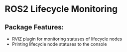 # ROS2 Lifecycle Monitoring

## Package Features:

- RVIZ plugin for monitoring statuses of lifecycle nodes
- Printing lifecycle node statuses to the console